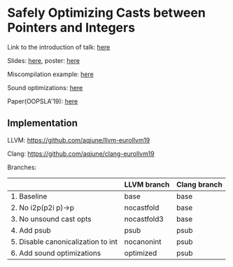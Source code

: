 # Safely Optimizing Casts between Pointers and Integers

Link to the introduction of talk: [here](https://llvm.org/devmtg/2019-04/talks.html#SRC_1)

Slides: [here](slides.pdf), poster: [here](poster.pdf)

Miscompilation example: [here](bug34548/)

Sound optimizations: [here](SoundOptList.md)

Paper(OOPSLA'19): [here](https://sf.snu.ac.kr/publications/llvmtwin.pdf)

## Implementation

LLVM: https://github.com/aqjune/llvm-eurollvm19

Clang: https://github.com/aqjune/clang-eurollvm19

Branches:

|                                    | LLVM branch | Clang branch |
|------------------------------------|-------------|--------------|
| 1. Baseline                        | base        | base         |
| 2. No i2p(p2i p)->p                | nocastfold  | base         |
| 3. No unsound cast opts            | nocastfold3 | base         |
| 4. Add psub                        | psub        | psub         |
| 5. Disable canonicalization to int | nocanonint  | psub         |
| 6. Add sound optimizations         | optimized   | psub         |

